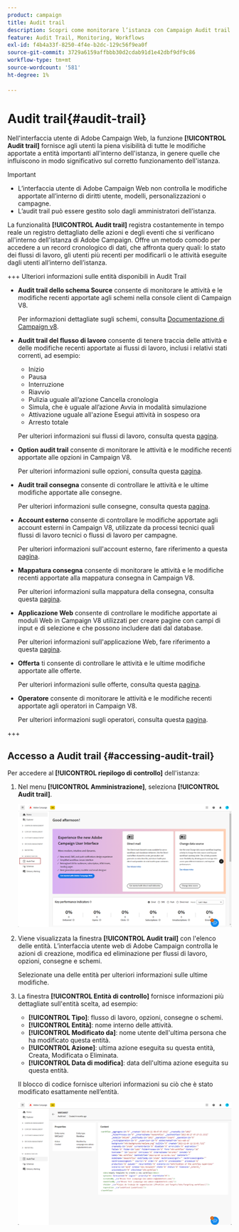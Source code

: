 ```yaml
---
product: campaign
title: Audit trail
description: Scopri come monitorare l’istanza con Campaign Audit trail
feature: Audit Trail, Monitoring, Workflows
exl-id: f4b4a33f-8250-4f4e-b2dc-129c56f9ea0f
source-git-commit: 3729a6159affbbb30d2cdab91d1e42dbf9df9c86
workflow-type: tm+mt
source-wordcount: '581'
ht-degree: 1%

---
```


# Audit trail{#audit-trail}

Nell&#39;interfaccia utente di Adobe Campaign Web, la funzione **[!UICONTROL Audit trail]** fornisce agli utenti la piena visibilità di tutte le modifiche apportate a entità importanti all&#39;interno dell&#39;istanza, in genere quelle che influiscono in modo significativo sul corretto funzionamento dell&#39;istanza.

>[!IMPORTANT]
>
>* L’interfaccia utente di Adobe Campaign Web non controlla le modifiche apportate all’interno di diritti utente, modelli, personalizzazioni o campagne.
>* L’audit trail può essere gestito solo dagli amministratori dell’istanza.

La funzionalità **[!UICONTROL Audit trail]** registra costantemente in tempo reale un registro dettagliato delle azioni e degli eventi che si verificano all&#39;interno dell&#39;istanza di Adobe Campaign. Offre un metodo comodo per accedere a un record cronologico di dati, che affronta query quali: lo stato dei flussi di lavoro, gli utenti più recenti per modificarli o le attività eseguite dagli utenti all’interno dell’istanza.

+++ Ulteriori informazioni sulle entità disponibili in Audit Trail

* **Audit trail dello schema Source** consente di monitorare le attività e le modifiche recenti apportate agli schemi nella console client di Campaign V8.

  Per informazioni dettagliate sugli schemi, consulta [Documentazione di Campaign v8](https://experienceleague.adobe.com/en/docs/campaign/campaign-v8/developer/shemas-forms/schemas).

* **Audit trail del flusso di lavoro** consente di tenere traccia delle attività e delle modifiche recenti apportate ai flussi di lavoro, inclusi i relativi stati correnti, ad esempio:

   * Inizio
   * Pausa
   * Interruzione
   * Riavvio
   * Pulizia uguale all’azione Cancella cronologia
   * Simula, che è uguale all’azione Avvia in modalità simulazione
   * Attivazione uguale all&#39;azione Esegui attività in sospeso ora
   * Arresto totale

  Per ulteriori informazioni sui flussi di lavoro, consulta questa [pagina](../workflows/gs-workflows.md).

* **Option audit trail** consente di monitorare le attività e le modifiche recenti apportate alle opzioni in Campaign V8.

  Per ulteriori informazioni sulle opzioni, consulta questa [pagina](https://experienceleague.adobe.com/en/docs/campaign-classic/using/installing-campaign-classic/appendices/configuring-campaign-options).

* **Audit trail consegna** consente di controllare le attività e le ultime modifiche apportate alle consegne.

  Per ulteriori informazioni sulle consegne, consulta questa [pagina](../msg/gs-deliveries.md).

* **Account esterno** consente di controllare le modifiche apportate agli account esterni in Campaign V8, utilizzate da processi tecnici quali flussi di lavoro tecnici o flussi di lavoro per campagne.

  Per ulteriori informazioni sull&#39;account esterno, fare riferimento a questa [pagina](../administration/external-account.md).

* **Mappatura consegna** consente di monitorare le attività e le modifiche recenti apportate alla mappatura consegna in Campaign V8.

  Per ulteriori informazioni sulla mappatura della consegna, consulta questa [pagina](https://experienceleague.adobe.com/en/docs/campaign/campaign-v8/audience/add-profiles/target-mappings).

* **Applicazione Web** consente di controllare le modifiche apportate ai moduli Web in Campaign V8 utilizzati per creare pagine con campi di input e di selezione e che possono includere dati dal database.

  Per ulteriori informazioni sull&#39;applicazione Web, fare riferimento a questa [pagina](https://experienceleague.adobe.com/en/docs/campaign/campaign-v8/content/webapps).

* **Offerta** ti consente di controllare le attività e le ultime modifiche apportate alle offerte.

  Per ulteriori informazioni sulle offerte, consulta questa [pagina](../msg/offers.md).

* **Operatore** consente di monitorare le attività e le modifiche recenti apportate agli operatori in Campaign V8.

  Per ulteriori informazioni sugli operatori, consulta questa [pagina](https://experienceleague.adobe.com/en/docs/campaign/campaign-v8/offers/interaction-settings/interaction-operators).

+++

## Accesso a Audit trail {#accessing-audit-trail}

Per accedere al **[!UICONTROL riepilogo di controllo]** dell&#39;istanza:

1. Nel menu **[!UICONTROL Amministrazione]**, seleziona **[!UICONTROL Audit trail]**.

   ![](assets/audit-trail-1.png)

1. Viene visualizzata la finestra **[!UICONTROL Audit trail]** con l&#39;elenco delle entità. L’interfaccia utente web di Adobe Campaign controlla le azioni di creazione, modifica ed eliminazione per flussi di lavoro, opzioni, consegne e schemi.

   Selezionate una delle entità per ulteriori informazioni sulle ultime modifiche.

1. La finestra **[!UICONTROL Entità di controllo]** fornisce informazioni più dettagliate sull&#39;entità scelta, ad esempio:

   * **[!UICONTROL Tipo]**: flusso di lavoro, opzioni, consegne o schemi.
   * **[!UICONTROL Entità]**: nome interno delle attività.
   * **[!UICONTROL Modificato da]**: nome utente dell&#39;ultima persona che ha modificato questa entità.
   * **[!UICONTROL Azione]**: ultima azione eseguita su questa entità, Creata, Modificata o Eliminata.
   * **[!UICONTROL Data di modifica]**: data dell&#39;ultima azione eseguita su questa entità.

   Il blocco di codice fornisce ulteriori informazioni su ciò che è stato modificato esattamente nell’entità.

   ![](assets/audit-trail-2.png)
